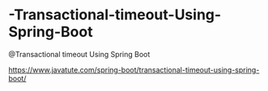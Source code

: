 # -Transactional-timeout-Using-Spring-Boot
@Transactional timeout Using Spring Boot

https://www.javatute.com/spring-boot/transactional-timeout-using-spring-boot/
